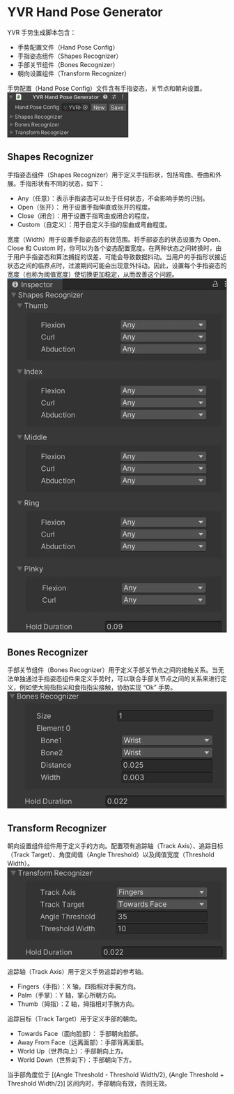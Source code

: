 # YVR Hand Pose Generator

YVR 手势生成脚本包含： 
- 手势配置文件（Hand Pose Config）
- 手指姿态组件（Shapes Recognizer）
- 手部关节组件（Bones Recognizer）
- 朝向设置组件（Transform Recognizer）

手势配置（Hand Pose Config）文件含有手指姿态，关节点和朝向设置。
    <br />
    ![HandPoseConfig](./HandTracking/HandPoseConfig.png)


## Shapes Recognizer

手指姿态组件（Shapes Recognizer）用于定义手指形状，包括弯曲、卷曲和外展。手指形状有不同的状态，如下： 

- Any（任意）：表示手指姿态可以处于任何状态，不会影响手势的识别。
- Open（张开）： 用于设置手指伸直或张开的程度。
- Close（闭合）：用于设置手指弯曲或闭合的程度。
- Custom（自定义）：用于自定义手指的屈曲或弯曲程度。

宽度（Width）用于设置手指姿态的有效范围。将手部姿态的状态设置为 Open、Close 和 Custom 时，你可以为各个姿态配置宽度。在两种状态之间转换时，由于用户手指姿态和算法捕捉的误差，可能会导致数据抖动。当用户的手指形状接近状态之间的临界点时，过渡期间可能会出现意外抖动。因此，设置每个手指姿态的宽度（也称为阈值宽度）使切换更加稳定，从而改善这个问题。
    <br />
    ![ShapesRecognizer](./HandTracking/ShapesRecognizer.png)

## Bones Recognizer

手部关节组件（Bones Recognizer）用于定义手部关节点之间的接触关系。当无法单独通过手指姿态组件来定义手势时，可以联合手部关节点之间的关系来进行定义，例如使大拇指指尖和食指指尖接触，协助实现 “Ok” 手势。
    <br />
    ![BonesRecognizer](./HandTracking/BonesRecognizer.png)


## Transform Recognizer

朝向设置组件组件用于定义手的方向。配置项有追踪轴（Track Axis）、追踪目标（Track Target）、角度阈值（Angle Threshold）以及阈值宽度（Threshold Width）。
    <br />
    ![TransformRecognizer](./HandTracking/TransformRecognizer.png)

追踪轴（Track Axis）用于定义手势追踪的参考轴。
- Fingers（手指）：X 轴，四指相对手腕方向。
- Palm（手掌）：Y 轴，掌心所朝方向。
- Thumb（拇指）：Z 轴，拇指相对手腕方向。

追踪目标（Track Target）用于定义手部的朝向。
- Towards Face（面向脸部）： 手部朝向脸部。
- Away From Face（远离面部）：手部背离面部。
- World Up（世界向上）：手部朝向上方。
- World Down（世界向下）：手部朝向下方。

当手部角度位于 [(Angle Threshold - Threshold Width/2), (Angle Threshold + Threshold Width/2)] 区间内时，手部朝向有效，否则无效。